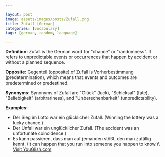 ```yaml
---

layout: post
image: assets/images/posts/Zufall.png
title: Zufall [German]
categories: [vocabulary]
tags: [german, random, language]

---
```


**Definition:** Zufall is the German word for "chance" or "randomness". It refers to unpredictable events or occurrences that happen by accident or without a planned sequence.

**Opposite:** Gegenteil (opposite) of Zufall is Vorherbestimmung (predetermination), which means that events and outcomes are predetermined or predestined.

**Synonyms:** Synonyms of Zufall are "Glück" (luck), "Schicksal" (fate), "Beliebigkeit" (arbitrariness), and "Unberechenbarkeit" (unpredictability).

**Examples:**

- Der Sieg im Lotto war ein glücklicher Zufall. (Winning the lottery was a lucky chance.)
- Der Unfall war ein unglücklicher Zufall. (The accident was an unfortunate coincidence.)
- Es kann passieren, dass man auf jemanden stößt, den man zufällig kennt. (It can happen that you run into someone you happen to know.)\ <a id="yg-widget-0" class="youglish-widget" data-query="Zufall" data-lang="german" data-components="8412" data-auto-start="0" data-bkg-color="theme_light" data-title="How%20to%20pronounce%20Zufall%20in%20German"  rel="nofollow" href="https://youglish.com">Visit YouGlish.com</a><script async src="https://youglish.com/public/emb/widget.js" charset="utf-8"></script>